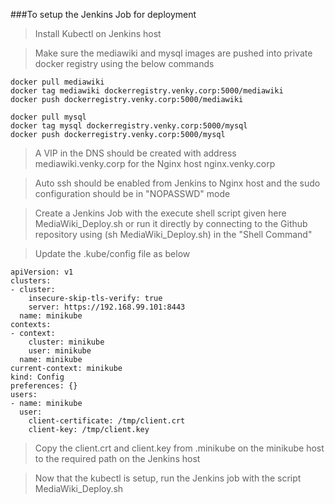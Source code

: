 ###To setup the Jenkins Job for deployment

> Install Kubectl on Jenkins host

> Make sure the mediawiki and mysql images are pushed into private docker registry using the below commands
```
docker pull mediawiki
docker tag mediawiki dockerregistry.venky.corp:5000/mediawiki
docker push dockerregistry.venky.corp:5000/mediawiki

docker pull mysql
docker tag mysql dockerregistry.venky.corp:5000/mysql
docker push dockerregistry.venky.corp:5000/mysql
```
> A VIP in the DNS should be created with address mediawiki.venky.corp for the Nginx host nginx.venky.corp

> Auto ssh should be enabled from Jenkins to Nginx host and the sudo configuration should be in "NOPASSWD" mode

> Create a Jenkins Job with the execute shell script given here MediaWiki_Deploy.sh or run it directly by connecting to the Github repository using (sh MediaWiki_Deploy.sh) in the "Shell Command"

> Update the .kube/config file as below
```
apiVersion: v1
clusters:
- cluster:
    insecure-skip-tls-verify: true
    server: https://192.168.99.101:8443
  name: minikube
contexts:
- context:
    cluster: minikube
    user: minikube
  name: minikube
current-context: minikube
kind: Config
preferences: {}
users:
- name: minikube
  user:
    client-certificate: /tmp/client.crt
    client-key: /tmp/client.key
```

> Copy the client.crt and client.key from .minikube on the minikube host to the required path on the Jenkins host

> Now that the kubectl is setup, run the Jenkins job with the script MediaWiki_Deploy.sh
